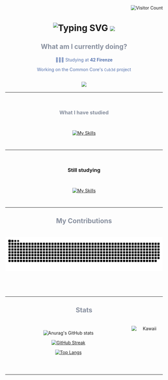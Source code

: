 
<img src="https://visitor-badge.laobi.icu/badge?page_id=tomnouk" alt="Visitor Count" align="right"/>
<br/>
<h1 align="center">
    <img src="https://readme-typing-svg.demolab.com?font=Fira+Code&pause=1000&color=5E2CA5&center=true&width=430&lines=Hi!+I'm+Anouk" alt="Typing SVG" width="900">
    <img src="https://media.giphy.com/media/VgCDAzcKvsR6OM0uWg/giphy.gif" width="80">

</h1>

<h2 align="center">
    <p style="color: #878F9E;">What am I currently doing?</p>
</h2>


<div align="center">
  <p style="color: #5472AE;">👩🏻‍💻 Studying at <strong>42 Firenze</strong></p>
  <p style="color: #5472AE;"> Working on the Common Core's <code>Cub3d</code> project</p>
</div>

<br/>

<div align="center">
    <img src="https://i.pinimg.com/originals/13/45/50/13455040862ac9b8e465185878838cf1.gif" width="780"/>


 <hr/>
<br/>

<h3 align="center">
    <p style="color: #878F9E;">What I have studied</p>
</h3>

<br/>

<div align="center">
    
[![My Skills](https://skillicons.dev/icons?i=py,html,css,js,linux,git,vscode,vim)](https://skillicons.dev)
</div>

<br/>
 <hr/>
<br/>

<h3 align="center">
    <p style="color: 828282;">Still studying</p>
</h3>

<br/>

<div align="center">

[![My Skills](https://skillicons.dev/icons?i=c,svelte)](https://skillicons.dev)
</div>

<br/>
<hr/>

<div align="center">
  <h2 align="center">
    <p style="color: #878F9E;">My Contributions</p>
  </h2>
  <br>
<picture>
  <source
    media="(prefers-color-scheme: dark)"
    srcset="https://raw.githubusercontent.com/platane/snk/output/github-contribution-grid-snake-dark.svg"
  />
  <img
    alt="github contribution grid snake animation"
    src="https://raw.githubusercontent.com/platane/snk/output/github-contribution-grid-snake.svg"
  />
</picture>
  
<br/><br/><br/>
</div>

<hr/>

<h2 align="center">
    <p style="color: #878F9E;">Stats</p>
</h2>
<br>
<img src="https://media.tenor.com/at27bgtYrKsAAAAi/purple-bat.gif" alt="Kawaii" width="100" height="100" align="right"/>
<div align=center>

  ![Anurag's GitHub stats](https://github-readme-stats.vercel.app/api?username=tomnouk&show_icons=true&theme=shadow_blue)

  [![GitHub Streak](https://streak-stats.demolab.com/?user=tomnouk&theme=shadow-purple)](https://git.io/streak-stats)

  [![Top Langs](https://github-readme-stats.vercel.app/api/top-langs/?username=tomnouk&layout=compact&theme=shadow_blue)](https://github.com/anuraghazra/github-readme-stats)

</div>

<br/><br/>

<hr/>

